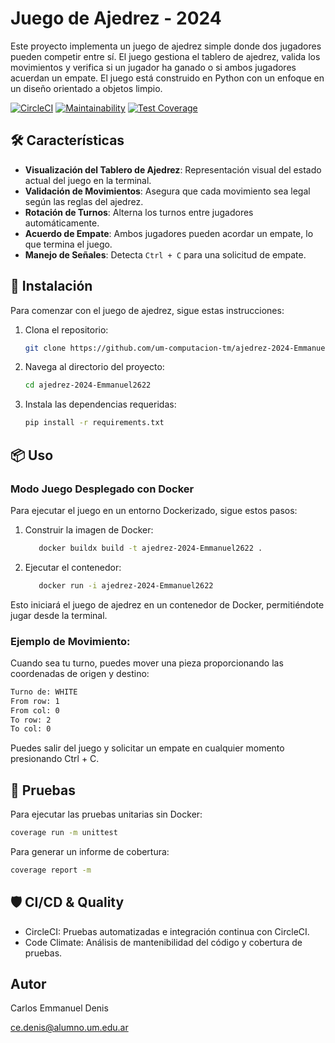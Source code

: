 # Juego de Ajedrez - 2024
Este proyecto implementa un juego de ajedrez simple donde dos jugadores pueden competir entre sí. El juego gestiona el tablero de ajedrez, valida los movimientos y verifica si un jugador ha ganado o si ambos jugadores acuerdan un empate. El juego está construido en Python con un enfoque en un diseño orientado a objetos limpio.

[![CircleCI](https://dl.circleci.com/status-badge/img/gh/um-computacion-tm/ajedrez-2024-Emmanuel2622/tree/main.svg?style=svg)](https://dl.circleci.com/status-badge/redirect/gh/um-computacion-tm/ajedrez-2024-Emmanuel2622/tree/main)
[![Maintainability](https://api.codeclimate.com/v1/badges/68ee2052845e730b851a/maintainability)](https://codeclimate.com/github/um-computacion-tm/ajedrez-2024-Emmanuel2622/maintainability)
[![Test Coverage](https://api.codeclimate.com/v1/badges/68ee2052845e730b851a/test_coverage)](https://codeclimate.com/github/um-computacion-tm/ajedrez-2024-Emmanuel2622/test_coverage)

## 🛠️ Características
- **Visualización del Tablero de Ajedrez**: Representación visual del estado actual del juego en la terminal.
- **Validación de Movimientos**: Asegura que cada movimiento sea legal según las reglas del ajedrez.
- **Rotación de Turnos**: Alterna los turnos entre jugadores automáticamente.
- **Acuerdo de Empate**: Ambos jugadores pueden acordar un empate, lo que termina el juego.
- **Manejo de Señales**: Detecta `Ctrl + C` para una solicitud de empate.
  
## 🚀 Instalación
Para comenzar con el juego de ajedrez, sigue estas instrucciones:

1. Clona el repositorio:
   ```bash
   git clone https://github.com/um-computacion-tm/ajedrez-2024-Emmanuel2622.git

2. Navega al directorio del proyecto:
   ```bash
   cd ajedrez-2024-Emmanuel2622
   ```
3. Instala las dependencias requeridas:
   ```bash
   pip install -r requirements.txt
   ```
## 📦 Uso

### Modo Juego Desplegado con Docker
Para ejecutar el juego en un entorno Dockerizado, sigue estos pasos:
   
1. Construir la imagen de Docker:
   ```bash
      docker buildx build -t ajedrez-2024-Emmanuel2622 .
   ```

2. Ejecutar el contenedor:
   ```bash
      docker run -i ajedrez-2024-Emmanuel2622
   ```
Esto iniciará el juego de ajedrez en un contenedor de Docker, permitiéndote jugar desde la terminal.

### Ejemplo de Movimiento:
Cuando sea tu turno, puedes mover una pieza proporcionando las coordenadas de origen y destino:
   ```bash
   Turno de: WHITE
   From row: 1
   From col: 0
   To row: 2
   To col: 0
   ```
Puedes salir del juego y solicitar un empate en cualquier momento presionando Ctrl + C.

## 🧪 Pruebas

Para ejecutar las pruebas unitarias sin Docker:
```bash
coverage run -m unittest
```
Para generar un informe de cobertura:
```bash
coverage report -m
```

## 🛡️ CI/CD & Quality

- CircleCI: Pruebas automatizadas e integración continua con CircleCI.
- Code Climate: Análisis de mantenibilidad del código y cobertura de pruebas.

## Autor

Carlos Emmanuel Denis

ce.denis@alumno.um.edu.ar